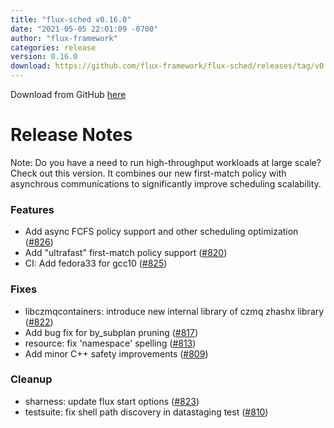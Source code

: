 ```yaml
---
title: "flux-sched v0.16.0"
date: "2021-05-05 22:01:09 -0700"
author: "flux-framework"
categories: release
version: 0.16.0
download: https://github.com/flux-framework/flux-sched/releases/tag/v0.16.0
---
```


Download from GitHub [here](https://github.com/flux-framework/flux-sched/releases/tag/v0.16.0)

# Release Notes

Note: Do you have a need to run high-throughput workloads
at large scale? Check out this version. It combines
our new first-match policy with asynchrous
communications to significantly improve scheduling scalability.

### Features

 * Add async FCFS policy support and other scheduling optimization
   ([#826](https://github.com/flux-framework/flux-sched/issues/826))
 * Add "ultrafast" first-match policy support ([#820](https://github.com/flux-framework/flux-sched/issues/820))
 * CI: Add fedora33 for gcc10 ([#825](https://github.com/flux-framework/flux-sched/issues/825))

### Fixes

 * libczmqcontainers: introduce new internal library of czmq zhashx
   library ([#822](https://github.com/flux-framework/flux-sched/issues/822))
 * Add bug fix for by_subplan pruning ([#817](https://github.com/flux-framework/flux-sched/issues/817))
 * resource: fix 'namespace' spelling ([#813](https://github.com/flux-framework/flux-sched/issues/813))
 * Add minor C++ safety improvements ([#809](https://github.com/flux-framework/flux-sched/issues/809))

### Cleanup

 * sharness: update flux start options ([#823](https://github.com/flux-framework/flux-sched/issues/823))
 * testsuite: fix shell path discovery in datastaging test ([#810](https://github.com/flux-framework/flux-sched/issues/810))


